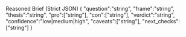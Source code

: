 Reasoned Brief (Strict JSON)
{
  "question":"string",
  "frame":"string",
  "thesis":"string",
  "pro":["string"],
  "con":["string"],
  "verdict":"string",
  "confidence":"low|medium|high",
  "caveats":["string"],
  "next_checks":["string"]
}
